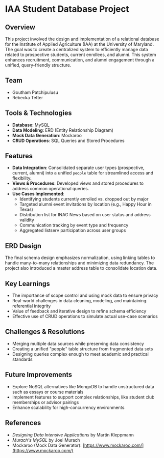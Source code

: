 # IAA Student Database Project

## Overview
This project involved the design and implementation of a relational database for the Institute of Applied Agriculture (IAA) at the University of Maryland. The goal was to create a centralized system to efficiently manage data related to prospective students, current enrollees, and alumni. This system enhances recruitment, communication, and alumni engagement through a unified, query-friendly structure.

## Team
- Goutham Patchipulusu  
- Rebecka Tetter

## Tools & Technologies
- **Database**: MySQL  
- **Data Modeling**: ERD (Entity Relationship Diagram)  
- **Mock Data Generation**: Mockaroo  
- **CRUD Operations**: SQL Queries and Stored Procedures

## Features
- **Data Integration**: Consolidated separate user types (prospective, current, alumni) into a unified `people` table for streamlined access and flexibility.
- **Views & Procedures**: Developed views and stored procedures to address common operational queries.
- **Use Cases Implemented**:
  - Identifying students currently enrolled vs. dropped out by major
  - Targeted alumni event invitations by location (e.g., Happy Hour in Texas)
  - Distribution list for INAG News based on user status and address validity
  - Communication tracking by event type and frequency
  - Aggregated listserv participation across user groups

## ERD Design
The final schema design emphasizes normalization, using linking tables to handle many-to-many relationships and minimizing data redundancy. The project also introduced a master address table to consolidate location data.

## Key Learnings
- The importance of scope control and using mock data to ensure privacy
- Real-world challenges in data cleaning, modeling, and maintaining referential integrity
- Value of feedback and iterative design to refine schema efficiency
- Effective use of CRUD operations to simulate actual use-case scenarios

## Challenges & Resolutions
- Merging multiple data sources while preserving data consistency
- Creating a unified "people" table structure from fragmented data sets
- Designing queries complex enough to meet academic and practical standards

## Future Improvements
- Explore NoSQL alternatives like MongoDB to handle unstructured data such as essays or course materials
- Implement features to support complex relationships, like student club memberships or advisor pairings
- Enhance scalability for high-concurrency environments

## References
- *Designing Data Intensive Applications* by Martin Kleppmann
- *Murach's MySQL* by Joel Murach
- Mockaroo (Mock Data Generator): [https://www.mockaroo.com/](https://www.mockaroo.com/)
